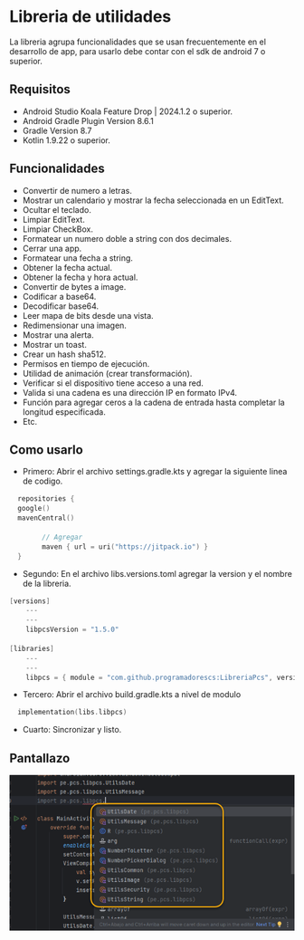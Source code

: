 # Libreria de utilidades

La libreria agrupa funcionalidades que se usan frecuentemente en el desarrollo de app, para usarlo debe contar con el sdk de android 7 o superior.

## Requisitos

- Android Studio Koala Feature Drop | 2024.1.2 o superior.
- Android Gradle Plugin Version 8.6.1
- Gradle Version 8.7
- Kotlin 1.9.22 o superior.

## Funcionalidades

- Convertir de numero a letras.
- Mostrar un calendario y mostrar la fecha seleccionada en un EditText.
- Ocultar el teclado.
- Limpiar EditText.
- Limpiar CheckBox.
- Formatear un numero doble a string con dos decimales.
- Cerrar una app.
- Formatear una fecha a string.
- Obtener la fecha actual.
- Obtener la fecha y hora actual.
- Convertir de bytes a image.
- Codificar a base64.
- Decodificar base64.
- Leer mapa de bits desde una vista.
- Redimensionar una imagen.
- Mostrar una alerta.
- Mostrar un toast.
- Crear un hash sha512.
- Permisos en tiempo de ejecución.
- Utilidad de animación (crear transformación).
- Verificar si el dispositivo tiene acceso a una red.
- Valida si una cadena es una dirección IP en formato IPv4.
- Función para agregar ceros a la cadena de entrada hasta completar la longitud especificada.
- Etc.

## Como usarlo

- Primero: Abrir el archivo settings.gradle.kts y agregar la siguiente linea de codigo.
```kotlin
  repositories {
  google()
  mavenCentral()

        // Agregar
        maven { url = uri("https://jitpack.io") }
  }
```

- Segundo: En el archivo libs.versions.toml agregar la version y el nombre de la libreria.
```kotlin
[versions]
    ---
    ---
    libpcsVersion = "1.5.0"

[libraries]
    ---
    ---
    libpcs = { module = "com.github.programadorescs:LibreriaPcs", version.ref = "libpcsVersion" }
```

- Tercero: Abrir el archivo build.gradle.kts a nivel de modulo
```kotlin
  implementation(libs.libpcs)
```

- Cuarto: Sincronizar y listo.

## Pantallazo
![Image text](https://github.com/programadorescs/LibreriaPcs/blob/master/app/src/main/assets/libpcs.png)
